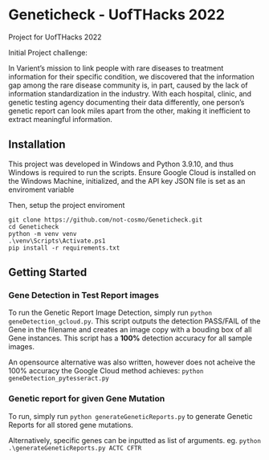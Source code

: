 # Geneticheck - UofTHacks 2022
Project for UofTHacks 2022

Initial Project challenge:

In Varient’s mission to link people with rare diseases to treatment information for their
specific condition, we discovered that the information gap among the rare disease
community is, in part, caused by the lack of information standardization in the industry. With
each hospital, clinic, and genetic testing agency documenting their data differently, one
person’s genetic report can look miles apart from the other, making it inefficient to extract
meaningful information.

## Installation

This project was developed in Windows and Python 3.9.10, and thus Windows is required to run the scripts. Ensure Google Cloud is installed on the Windows Machine, initialized, and the API key JSON file is set as an enviroment variable

Then, setup the project enviroment

```
git clone https://github.com/not-cosmo/Geneticheck.git
cd Geneticheck
python -m venv venv
.\venv\Scripts\Activate.ps1
pip install -r requirements.txt
```
## Getting Started

### Gene Detection in Test Report images
To run the Genetic Report Image Detection, simply run `python geneDetection_gcloud.py`. This script outputs the detection PASS/FAIL of the Gene in the filename and creates an image copy with a bouding box of all Gene instances. This script has a **100%** detection accuracy for all sample images.

An opensource alternative was also written, however does not acheive the 100% accuracy the Google Cloud method achieves: `python geneDetection_pytesseract.py`

### Genetic report for given Gene Mutation
To run, simply run `python generateGeneticReports.py` to generate Genetic Reports for all stored gene mutations. 

Alternatively, specific genes can be inputted as list of arguments. eg. `python .\generateGeneticReports.py ACTC CFTR`
